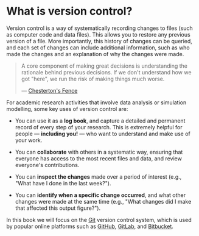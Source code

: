 # What is version control?

Version control is a way of systematically recording changes to files (such as computer code and data files).
This allows you to restore any previous version of a file.
More importantly, this history of changes can be queried, and each set of changes can include additional information, such as who made the changes and an explanation of why the changes were made.

> A core component of making great decisions is understanding the rationale behind previous decisions.
> If we don't understand how we got "here", we run the risk of making things much worse.
>
> — [Chesterton's Fence](https://fs.blog/chestertons-fence/)

For academic research activities that involve data analysis or simulation modelling, some key uses of version control are:

- You can use it as a **log book**, and capture a detailed and permanent record of every step of your research.
  This is extremely helpful for people — **including you!** — who want to understand and make use of your work.

- You can **collaborate** with others in a systematic way, ensuring that everyone has access to the most recent files and data, and review everyone's contributions.

- You can **inspect the changes** made over a period of interest (e.g., "What have I done in the last week?").

- You can **identify when a specific change occurred**, and what other changes were made at the same time (e.g., "What changes did I make that affected this output figure?").

In this book we will focus on the [Git](https://git-scm.com/) version control system, which is used by popular online platforms such as [GitHub](https://github.com/), [GitLab](https://gitlab.com/public), and [Bitbucket](https://bitbucket.org/).
